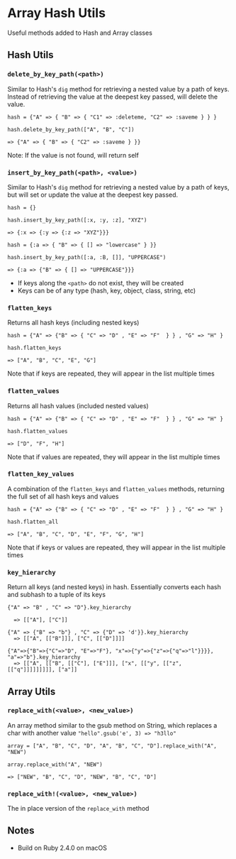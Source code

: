 # Array Hash Utils

Useful methods added to Hash and Array classes


## Hash Utils

### `delete_by_key_path(<path>)`

Similar to Hash's `dig` method for retrieving a nested value by a path of keys. Instead of retrieving the value at the deepest key passed, will delete the value.

```
hash = {"A" => { "B" => { "C1" => :deleteme, "C2" => :saveme } } }

hash.delete_by_key_path(["A", "B", "C"])

=> {"A" => { "B" => { "C2" => :saveme } }}
```

Note: If the value is not found, will return self



### `insert_by_key_path(<path>, <value>)`

Similar to Hash's `dig` method for retrieving a nested value by a path of keys, but will set or update the value at the deepest key passed. 

```
hash = {}

hash.insert_by_key_path([:x, :y, :z], "XYZ")

=> {:x => {:y => {:z => "XYZ"}}}
```

```
hash = {:a => { "B" => { [] => "lowercase" } }}

hash.insert_by_key_path([:a, :B, []], "UPPERCASE")

=> {:a => {"B" => { [] => "UPPERCASE"}}}
```

* If keys along the `<path>` do not exist, they will be created
* Keys can be of any type (hash, key, object, class, string, etc)



### `flatten_keys`

Returns all hash keys (including nested keys)

```
hash = {"A" => {"B" => { "C" => "D" , "E" => "F"  } } , "G" => "H" }

hash.flatten_keys

=> ["A", "B", "C", "E", "G"]
```

Note that if keys are repeated, they will appear in the list multiple times



### `flatten_values`

Returns all hash values (included nested values)

```
hash = {"A" => {"B" => { "C" => "D" , "E" => "F"  } } , "G" => "H" }

hash.flatten_values

=> ["D", "F", "H"]
```

Note that if values are repeated, they will appear in the list multiple times



### `flatten_key_values`

A combination of the `flatten_keys` and `flatten_values` methods, returning the full set of all hash keys and values

```
hash = {"A" => {"B" => { "C" => "D" , "E" => "F"  } } , "G" => "H" }

hash.flatten_all

=> ["A", "B", "C", "D", "E", "F", "G", "H"]
```

Note that if keys or values are repeated, they will appear in the list multiple times



### `key_hierarchy`

Return all keys (and nested keys) in hash. Essentially converts each hash and subhash to a tuple of its keys

```
{"A" => "B" , "C" => "D"}.key_hierarchy

  => [["A"], ["C"]]

{"A" => {"B" => "b"} , "C" => {"D" => 'd'}}.key_hierarchy
  => [["A", [["B"]]], ["C", [["D"]]]]

{"A"=>{"B"=>{"C"=>"D", "E"=>"F"}, "x"=>{"y"=>{"z"=>{"q"=>"l"}}}}, "a"=>"b"}.key_hierarchy
  => [["A", [["B", [["C"], ["E"]]], ["x", [["y", [["z", [["q"]]]]]]]]], ["a"]]
```



## Array Utils

### `replace_with(<value>, <new_value>)`

An array method similar to the gsub method on String, which replaces a char with another value `"hello".gsub('e', 3) => "h3llo"`

```
array = ["A", "B", "C", "D", "A", "B", "C", "D"].replace_with("A", "NEW")

array.replace_with("A", "NEW")

=> ["NEW", "B", "C", "D", "NEW", "B", "C", "D"]
```


### `replace_with!(<value>, <new_value>)`

The in place version of the `replace_with` method


## Notes

* Build on Ruby 2.4.0 on macOS
